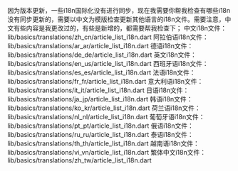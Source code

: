 











因为版本更新，一些i18n国际化没有进行同步，现在我需要你帮我检查有哪些i18n没有同步更新的，需要以中文为模版检查更新其他语言的i18n文件。需要注意，中文有些内容是我更改过的，有些是新增的，都需要帮我检查下；
中文i18n文件： lib/basics/translations/zh_cn/article_list_i18n.dart
阿拉伯语i18n文件： lib/basics/translations/ar_ar/article_list_i18n.dart
德语i18n文件： lib/basics/translations/de_de/article_list_i18n.dart
英文i18n文件： lib/basics/translations/en_us/article_list_i18n.dart
西班牙语i18n文件： lib/basics/translations/es_es/article_list_i18n.dart
法语i18n文件： lib/basics/translations/fr_fr/article_list_i18n.dart
意大利语i18n文件： lib/basics/translations/it_it/article_list_i18n.dart
日语i18n文件： lib/basics/translations/ja_jp/article_list_i18n.dart
韩语i18n文件： lib/basics/translations/ko_kr/article_list_i18n.dart
荷兰语i18n文件： lib/basics/translations/nl_nl/article_list_i18n.dart
葡萄牙语i18n文件： lib/basics/translations/pt_pt/article_list_i18n.dart
俄语i18n文件： lib/basics/translations/ru_ru/article_list_i18n.dart
泰语i18n文件： lib/basics/translations/th_th/article_list_i18n.dart
越南语i18n文件： lib/basics/translations/vi_vn/article_list_i18n.dart
繁体中文i18n文件： lib/basics/translations/zh_tw/article_list_i18n.dart 


